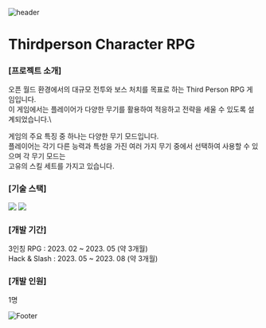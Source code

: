![header](https://capsule-render.vercel.app/api?type=waving&color=auto&height=200&section=header&text=LeeMinHak_Portfolio&fontSize=60)

# Thirdperson Character RPG

### [프로젝트 소개]
오픈 월드 환경에서의 대규모 전투와 보스 처치를 목표로 하는 Third Person RPG 게임입니다. \
이 게임에서는 플레이어가 다양한 무기를 활용하여 적응하고 전략을 세울 수 있도록 설계되었습니다.\

게임의 주요 특징 중 하나는 다양한 무기 모드입니다.\
플레이어는 각기 다른 능력과 특성을 가진 여러 가지 무기 중에서 선택하여 사용할 수 있으며 각 무기 모드는\
고유의 스킬 세트를 가지고 있습니다.

### [기술 스택]
<img src="https://img.shields.io/badge/Unreal Engine-000000?style=flat-square&logo=Unreal Engine&logoColor=white"/>  <img src="https://img.shields.io/badge/C++-00599C?style=flat-square&logo=C++&logoColor=white"/>

### [개발 기간]
3인칭 RPG     :   2023. 02 ~ 2023. 05 (약 3개월)\
Hack & Slash  :   2023. 05 ~ 2023. 08 (약 3개월)

### [개발 인원]
1명

![Footer](https://capsule-render.vercel.app/api?type=waving&color=auto&height=200&section=footer)
